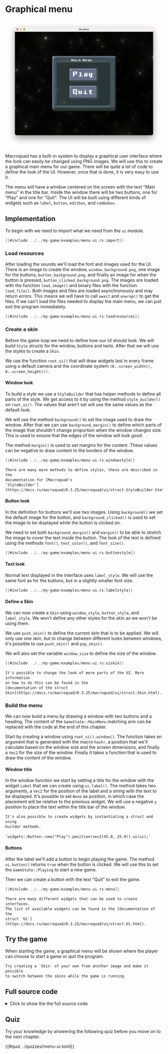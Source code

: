 # Graphical menu

![Screenshot](images/screenshots-web/menu-ui.png#center)

Macroquad has a built-in system to display a graphical user interface where the
look can easily be changed using PNG images. We will use this to create a
graphical main menu for our game. There will be quite a lot of code to define
the look of the UI. However, once that is done, it is very easy to use it.

The menu will have a window centered on the screen with the text "Main menu" in
the title bar. Inside the window there will be two buttons, one for "Play" and
one for "Quit". The UI will be built using different kinds of widgets such as
`label`, `button`, `editbox`, and `combobox`.

## Implementation

To begin with we need to import what we need from the `ui` module.

```rust
{{#include ../../my-game/examples/menu-ui.rs:import}}
```

### Load resources

After loading the sounds we'll load the font and images used for the UI.
There is an image to create the window, `window_background.png`, one image for
the buttons, `button_background.png`, and finally an image for when the button
is pressed, `button_clicked_background.png`. The images are loaded with the
function `load_image()` and binary files with the function `load_file()`. Both
images and files are loaded asynchronously and may return errors. This means
we will have to call `await` and `unwrap()` to get the files. If we can't load
the files needed to display the main menu, we can just exit the program
immediately.

```rust
{{#include ../../my-game/examples/menu-ui.rs:loadresources}}
```

### Create a skin

Before the game loop we need to define how our UI should look. We will build
`Style` structs for the window, buttons and texts. After that we will use the
styles to create a `Skin`.

We use the function `root_ui()` that will draw widgets last in every frame
using a default camera and the coordinate system
`(0..screen_width(), 0..screen_height())`.

#### Window look

To build a style we use a `StyleBuilder` that has helper methods to define all
parts of the style. We get access to it by using the method `style_builder()`
on `root_ui()`. The values that aren't set will use the same values as the
default look.

We will use the method `background()` to set the image used to draw the
window. After that we can use `background_margin()` to define which parts of
the image that shouldn't change proportion when the window changes size. This
is used to ensure that the edges of the window will look good.

The method `margin()` is used to set margins for the content. These values can
be negative to draw content to the borders of the window.

```rust
{{#include ../../my-game/examples/menu-ui.rs:windowstyle}}
```

```admonish info title="StyleBuilder API"
There are many more methods to define styles, these are described in the
documentation for [Macroquad's
`StyleBuilder`](https://docs.rs/macroquad/0.3.25/macroquad/ui/struct.StyleBuilder.html)
```

#### Button look

In the definition for buttons we'll use two images. Using `background()` we
set the default image for the button, and `background_clicked()` is used to
set the image to be displayed while the button is clicked on.

We need to set both `background_margin()` and `margin()` to be able to stretch
the image to cover the text inside the button. The look of the text is defined
using the methods `font()`, `text_color()`, and `font_size()`.

```rust
{{#include ../../my-game/examples/menu-ui.rs:buttonstyle}}
```

#### Text look

Normal text displayed in the interface uses `label_style`. We will use the
same font as for the buttons, but in a slightly smaller font size.

```rust
{{#include ../../my-game/examples/menu-ui.rs:labelstyle}}
```

#### Define a Skin

We can now create a `Skin` using `window_style`, `button_style`, and
`label_style`. We won't define any other styles for the skin as we won't be
using them.

We use `push_skin()` to define the current skin that is to be applied. We will
only use one skin, but to change between different looks between windows, it's
possible to use `push_skin()` and `pop_skin()`.

We will also set the variable `window_size` to define the size of the window.

```rust
{{#include ../../my-game/examples/menu-ui.rs:uiskin}}
```

```admonish info title="Macroquad Skin API"
It's possible to change the look of more parts of the UI. More information
on how to do this can be found in the
[documentation of the struct
Skin](https://docs.rs/macroquad/0.3.25/macroquad/ui/struct.Skin.html).
```

### Build the menu

We can now build a menu by drawing a window with two buttons and a heading.
The content of the `GameState::MainMenu` matching arm can be replaced with the
code at the end of this chapter.

Start by creating a window using `root_ui().window()`. The function takes an
argument that is generated with the macro `hash!`, a position that we'll
calculate based on the window size and the screen dimensions, and finally a
`Vec2` for the size of the window. Finally it takes a function that is used to
draw the content of the window.

#### Window title

In the window function we start by setting a title for the window with the
widget `Label` that we can create using `ui.label()`. The method takes two
arguments, a `Vec2` for the position of the label and a string with the text
to be displayed. It's possible to set `None` as position, in which case the
placement will be relative to the previous widget. We will use a negative `y`
position to place the text within the title bar of the window.

```admonish info title="Widget builder methods"
It's also possible to create widgets by instantiating a struct and using
builder methods.

`widgets::Button::new("Play").position(vec2(45.0, 25.0)).ui(ui);`
```

#### Buttons

After the label we'll add a button to begin playing the game. The method
`ui.button()` returns `true` when the button is clicked. We will use this to
set the `GameState::Playing` to start a new game.

Then we can create a button with the text "Quit" to exit the game.

```rust [hl,2-11,19-20,22-24]
{{#include ../../my-game/examples/menu-ui.rs:menu}}
```

```admonish info title="Macroquad UI API"
There are many different widgets that can be used to create interfaces.
The list of available widgets can be found in the [documentation of the
struct `Ui`](https://docs.rs/macroquad/0.3.25/macroquad/ui/struct.Ui.html).
```

## Try the game

When starting the game, a graphical menu will be shown where the player can
choose to start a game or quit the program.

```admonish tip title="Challenge: Switch skins" class="challenge"
Try creating a `Skin` of your own from another image and make it possible
to switch between the skins while the game is running.
```

<div class="noprint">

## Full source code

<details>
  <summary>Click to show the the full source code</summary>

```rust
{{#include ../../my-game/examples/menu-ui.rs:all}}
```
</details>
</div>

<div class="noprint">

## Quiz

Try your knowledge by answering the following quiz before you move on to the
next chapter.

{{#quiz ../quizzes/menu-ui.toml}}

</div>
